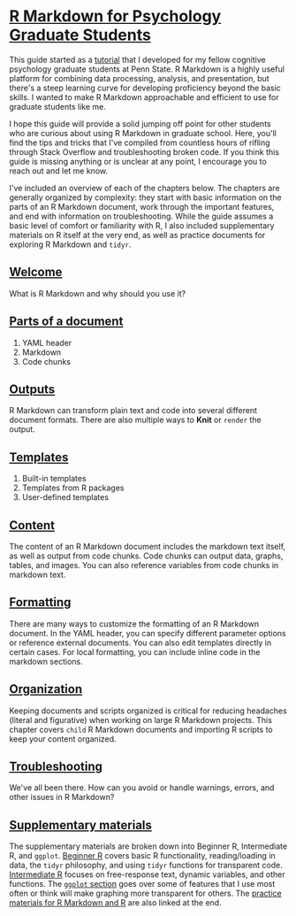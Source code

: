 # [R Markdown for Psychology Graduate Students](https://hollzzar.github.io/rmarkdown-guide/)

This guide started as a [tutorial](https://github.com/hollzzar/markdown-tutorial) that I developed for my fellow cognitive psychology graduate students at Penn State. 
R Markdown is a highly useful platform for combining data processing, analysis, and presentation, but there's a steep learning curve for developing proficiency beyond the basic skills.
I wanted to make R Markdown approachable and efficient to use for graduate students like me.

I hope this guide will provide a solid jumping off point for other students who are curious about using R Markdown in graduate school. 
Here, you'll find the tips and tricks that I've compiled from countless hours of rifling through Stack Overflow and troubleshooting broken code. 
If you think this guide is missing anything or is unclear at any point, I encourage you to reach out and let me know.

I've included an overview of each of the chapters below. 
The chapters are generally organized by complexity: they start with basic information on the parts of an R Markdown document, work through the important features, and end with information on troubleshooting. 
While the guide assumes a basic level of comfort or familiarity with R, I also included supplementary materials on R itself at the very end, as well as practice documents for exploring R Markdown and `tidyr`.

## [Welcome](https://hollzzar.github.io/rmarkdown-guide/index.html)

What is R Markdown and why should you use it?

## [Parts of a document](https://hollzzar.github.io/rmarkdown-guide/intro.html)

1. YAML header
1. Markdown
1. Code chunks

## [Outputs](https://hollzzar.github.io/rmarkdown-guide/output.html)

R Markdown can transform plain text and code into several different document formats. 
There are also multiple ways to **Knit** or `render` the output.

## [Templates](https://hollzzar.github.io/rmarkdown-guide/template.html)

1. Built-in templates
1. Templates from R packages
1. User-defined templates

## [Content](https://hollzzar.github.io/rmarkdown-guide/content.html)

The content of an R Markdown document includes the markdown text itself, as well as output from code chunks. 
Code chunks can output data, graphs, tables, and images. 
You can also reference variables from code chunks in markdown text.

## [Formatting](https://hollzzar.github.io/rmarkdown-guide/format.html)

There are many ways to customize the formatting of an R Markdown document. 
In the YAML header, you can specify different parameter options or reference external documents. 
You can also edit templates directly in certain cases. For local formatting, you can include inline code in the markdown sections.

## [Organization](https://hollzzar.github.io/rmarkdown-guide/organization.html)

Keeping documents and scripts organized is critical for reducing headaches (literal and figurative) when working on large R Markdown projects. 
This chapter covers `child` R Markdown documents and importing R scripts to keep your content organized.

## [Troubleshooting](https://hollzzar.github.io/rmarkdown-guide/trouble.html)

We've all been there. 
How can you avoid or handle warnings, errors, and other issues in R Markdown?

## [Supplementary materials](https://hollzzar.github.io/rmarkdown-guide/supplement.html)

The supplementary materials are broken down into Beginner R, Intermediate R, and `ggplot`. 
[Beginner R](https://hollzzar.github.io/rmarkdown-guide/supplement.html#beginner-r) covers basic R functionality, reading/loading in data, the `tidyr` philosophy, and using `tidyr` functions for transparent code.
[Intermediate R](https://hollzzar.github.io/rmarkdown-guide/supplement.html#intermediate-r) focuses on free-response text, dynamic variables, and other functions. 
The [`ggplot` section](https://hollzzar.github.io/rmarkdown-guide/supplement.html#ggplotinfo) goes over some of features that I use most often or think will make graphing more transparent for others. 
The [practice materials for R Markdown and R](https://hollzzar.github.io/rmarkdown-guide/supplement.html#practice-materials) are also linked at the end.
